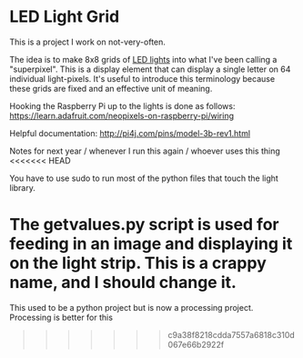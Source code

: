 # LED Light Grid
This is a project I work on not-very-often. 

The idea is to make 8x8 grids of [LED lights](https://www.amazon.com/gp/product/B00ZHB9M6A/ref=oh_aui_search_detailpage?ie=UTF8&psc=1) into what I've been calling a "superpixel". This is a display element that can display a single letter on 64 individual light-pixels. It's useful to introduce this terminology because these grids are fixed and an effective unit of meaning.

Hooking the Raspberry Pi up to the lights is done as follows:
https://learn.adafruit.com/neopixels-on-raspberry-pi/wiring

Helpful documentation: 
http://pi4j.com/pins/model-3b-rev1.html

Notes for next year / whenever I run this again / whoever uses this thing
<<<<<<< HEAD

You have to use sudo to run most of the python files that touch the light library.

The getvalues.py script is used for feeding in an image and displaying it on the light strip. This is a crappy name, and I should change it.
=======
This used to be a python project but is now a processing project. Processing is better for this
>>>>>>> c9a38f8218cdda7557a6818c310d067e66b2922f
